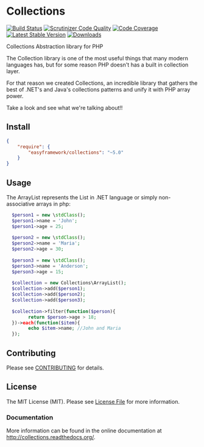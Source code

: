 # Collections

[![Build Status](https://travis-ci.org/italolelis/collections.svg?style=flat-square)](https://travis-ci.org/italolelis/collections)
[![Scrutinizer Code Quality](http://img.shields.io/scrutinizer/g/italolelis/collections.svg?style=flat-square)](https://scrutinizer-ci.com/g/italolelis/collections/)
[![Code Coverage](http://img.shields.io/scrutinizer/coverage/g/italolelis/collections.svg?style=flat-square)](https://scrutinizer-ci.com/g/italolelis/collections/)
[![Latest Stable Version](http://img.shields.io/packagist/v/easyframework/collections.svg?style=flat-square)](https://packagist.org/packages/easyframework/collections)
[![Downloads](https://img.shields.io/packagist/dt/easyframework/collections.svg?style=flat-square)](https://packagist.org/packages/easyframework/collections)

Collections Abstraction library for PHP

The Collection library is one of the most useful things that many modern languages has, but for some reason PHP doesn't has a built in collection layer.

For that reason we created Collections, an incredible library that gathers the best of .NET's and Java's collections patterns and
unify it with PHP array power.

Take a look and see what we're talking about!!

## Install

``` json
{
    "require": {
        "easyframework/collections": "~5.0"
    }
}
```

## Usage

The ArrayList represents the List in .NET language or simply non-associative arrays in php:

```php
  $person1 = new \stdClass();
  $person1->name = 'John';
  $person1->age = 25;
  
  $person2 = new \stdClass();
  $person2->name = 'Maria';
  $person2->age = 30;
  
  $person3 = new \stdClass();
  $person3->name = 'Anderson';
  $person3->age = 15;
     
  $collection = new Collections\ArrayList();
  $collection->add($person1);
  $collection->add($person2);
  $collection->add($person3);
  
  $collection->filter(function($person){
        return $person->age > 18;
  })->each(function($item){
        echo $item->name; //John and Maria
  });
```

## Contributing

Please see [CONTRIBUTING](https://github.com/LellysInformatica/collections/blob/master/CONTRIBUTING.md) for details.

## License

The MIT License (MIT). Please see [License File](https://github.com/LellysInformatica/collections/blob/master/LICENSE) for more information.

### Documentation

More information can be found in the online documentation at
http://collections.readthedocs.org/.
